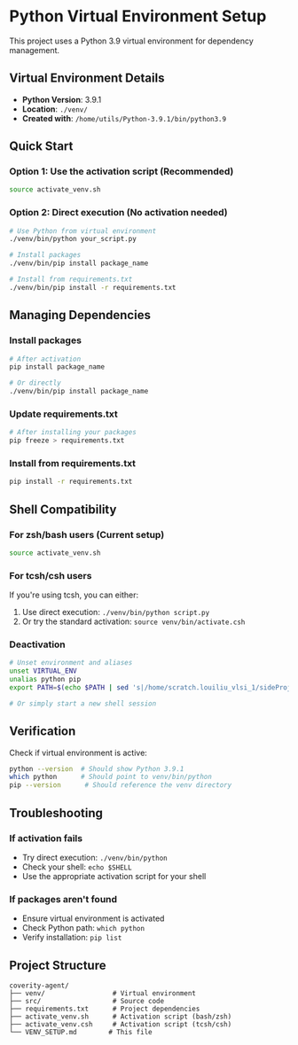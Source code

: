 # Python Virtual Environment Setup

This project uses a Python 3.9 virtual environment for dependency management.

## Virtual Environment Details

- **Python Version**: 3.9.1
- **Location**: `./venv/`
- **Created with**: `/home/utils/Python-3.9.1/bin/python3.9`

## Quick Start

### Option 1: Use the activation script (Recommended)
```bash
source activate_venv.sh
```

### Option 2: Direct execution (No activation needed)
```bash
# Use Python from virtual environment
./venv/bin/python your_script.py

# Install packages
./venv/bin/pip install package_name

# Install from requirements.txt
./venv/bin/pip install -r requirements.txt
```

## Managing Dependencies

### Install packages
```bash
# After activation
pip install package_name

# Or directly
./venv/bin/pip install package_name
```

### Update requirements.txt
```bash
# After installing your packages
pip freeze > requirements.txt
```

### Install from requirements.txt
```bash
pip install -r requirements.txt
```

## Shell Compatibility

### For zsh/bash users (Current setup)
```bash
source activate_venv.sh
```

### For tcsh/csh users
If you're using tcsh, you can either:
1. Use direct execution: `./venv/bin/python script.py`
2. Or try the standard activation: `source venv/bin/activate.csh`

### Deactivation
```bash
# Unset environment and aliases
unset VIRTUAL_ENV
unalias python pip
export PATH=$(echo $PATH | sed 's|/home/scratch.louiliu_vlsi_1/sideProject/coverity-agent/venv/bin:||')

# Or simply start a new shell session
```

## Verification

Check if virtual environment is active:
```bash
python --version  # Should show Python 3.9.1
which python      # Should point to venv/bin/python
pip --version      # Should reference the venv directory
```

## Troubleshooting

### If activation fails
- Try direct execution: `./venv/bin/python`
- Check your shell: `echo $SHELL`
- Use the appropriate activation script for your shell

### If packages aren't found
- Ensure virtual environment is activated
- Check Python path: `which python`
- Verify installation: `pip list`

## Project Structure
```
coverity-agent/
├── venv/                 # Virtual environment
├── src/                  # Source code
├── requirements.txt      # Project dependencies
├── activate_venv.sh      # Activation script (bash/zsh)
├── activate_venv.csh     # Activation script (tcsh/csh)
└── VENV_SETUP.md        # This file
``` 